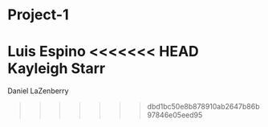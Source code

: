 # Project-1
Luis Espino
<<<<<<< HEAD
Kayleigh Starr
=======
Daniel LaZenberry
>>>>>>> dbd1bc50e8b878910ab2647b86b97846e05eed95
